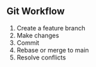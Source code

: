 ## Git Workflow

1. Create a feature branch
2. Make changes
3. Commit
4. Rebase or merge to main
5. Resolve conflicts

